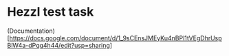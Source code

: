 # Hezzl test task

(Documentation)[https://docs.google.com/document/d/1_9sCEnsJMEyKu4nBPl1tVEgDhrUspBlW4a-dPqg4h44/edit?usp=sharing]